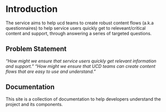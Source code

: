 # Introduction

The service aims to help ucd teams to create robust content flows (a.k.a questionnaires) to help service users quickly get to releveant/critical content and support, through answering a series of targeted questions.

## Problem Statement

_“How might we ensure that service users quickly get relevant information and support.”_
_“How might we ensure that UCD teams can create content flows that are easy to use and understand.”_

## Documentation

This site is a collection of documentation to help developers understand the project and its components.